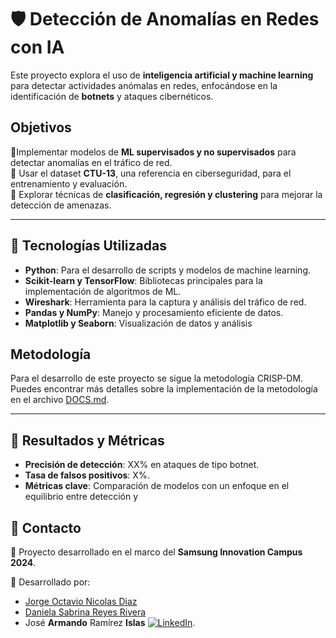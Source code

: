 # 🛡️ Detección de Anomalías en Redes con IA  

Este proyecto explora el uso de **inteligencia artificial y machine learning** para detectar actividades anómalas en redes, enfocándose en la identificación de **botnets** y ataques cibernéticos.  

## Objetivos  
🔹Implementar modelos de **ML supervisados y no supervisados** para detectar anomalías en el tráfico de red.  
🔹 Usar el dataset **CTU-13**, una referencia en ciberseguridad, para el entrenamiento y evaluación.  
🔹 Explorar técnicas de **clasificación, regresión y clustering** para mejorar la detección de amenazas.  

---

## 🔧 Tecnologías Utilizadas  
- **Python**: Para el desarrollo de scripts y modelos de machine learning.  
- **Scikit-learn y TensorFlow**: Bibliotecas principales para la implementación de algoritmos de ML.  
- **Wireshark**: Herramienta para la captura y análisis del tráfico de red.  
- **Pandas y NumPy**: Manejo y procesamiento eficiente de datos.  
- **Matplotlib y Seaborn**: Visualización de datos y análisis 
## Metodología  
Para el desarrollo de este proyecto se sigue la metodología CRISP-DM. Puedes encontrar más detalles sobre la implementación de la metodología en el archivo [DOCS.md](./DOCS.md).

---

## 🚀 Resultados y Métricas  
- **Precisión de detección**: XX% en ataques de tipo botnet.  
- **Tasa de falsos positivos**: X%.  
- **Métricas clave**: Comparación de modelos con un enfoque en el equilibrio entre detección y 

## 📧 Contacto  
📌 Proyecto desarrollado en el marco del **Samsung Innovation Campus 2024**. 

👥 Desarrollado por: 
- [Jorge Octavio Nicolas Diaz]()
- [Daniela Sabrina Reyes Rivera]()
- José **Armando** Ramírez **Islas** [![LinkedIn](https://img.shields.io/badge/LinkedIn-Connect-blue)](www.linkedin.com/in/armando-islas).